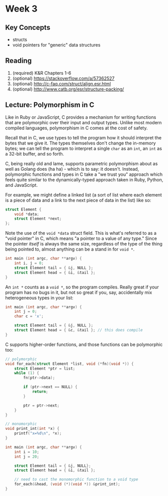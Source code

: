 # Week 3

## Key Concepts

- structs
- void pointers for "generic" data structures

## Reading

1. (required) K&R Chapters 1-6
2. (optional) https://stackoverflow.com/a/57362527
3. (optional) http://c-faq.com/struct/align.esr.html
4. (optional) http://www.catb.org/esr/structure-packing/

## Lecture: Polymorphism in C

Like in Ruby or JavaScript, C provides a mechanism for writing 
functions that are polymorphic over their input and output types. 
Unlike most modern compiled languages, polymorphism in C comes at 
the cost of safety.

Recall that in C, we use types to tell the program how it should 
interpret the bytes that we give it. The types themselves don't 
change the in-memory bytes; we can tell the program to interpret a 
single `char` as an `int`, an `int` as a 32-bit buffer, and so 
forth.

C, being really old and lame, supports parametric polymorphism about 
as well as Golang does (ha ha) - which is to say: it doesn't. 
Instead, polymorphic functions and types in C take a "we trust you" 
approach which feels quite similar to the dynamically-typed approach 
taken in Ruby, Python, and JavaScript.

For example, we might define a linked list (a sort of list where 
each element is a piece of data and a link to the next piece of 
data in the list) like so:

```c
struct Element {
    void *data;
    struct Element *next;
};
```

Note the use of the `void *data` struct field. This is what's 
referred to as a "void pointer" in C, which means "a pointer to a 
value of any type." Since the pointer _itself_ is always the same 
size, regardless of the type of the thing being pointed to, almost 
anything can be a stand in for `void *`.

```c
int main (int argc, char **argv) {
    int i, j = 0;
    struct Element tail = { &j, NULL };
    struct Element head = { &i, &tail };
}
```

An `int *` counts as a `void *`, so the program compiles. Really 
great if your program has no bugs in it, but not so great if you, 
say, accidentally mix heterogeneous types in your list:

```c
int main (int argc, char **argv) {
    int j = 0;
    char c = 'x';

    struct Element tail = { &j, NULL };
    struct Element head = { &c, &tail }; // this does compile
}
```

C supports higher-order functions, and those functions can be 
polymorphic too:

```c
// polymorphic
void for_each(struct Element *list, void (*fn)(void *)) {
    struct Element *ptr = list;
    while (1) {
        fn(ptr->data);

        if (ptr->next == NULL) {
            return;
        }

        ptr = ptr->next;
    }
}

// monomorphic
void print_int(int *x) {
    printf("x=%d\n", *x);
}

int main (int argc, char **argv) {
    int i = 10;
    int j = 20;

    struct Element tail = { &j, NULL};
    struct Element head = { &i, &tail };

    // need to cast the monomorphic function to a void type
    for_each(&head, (void (*)(void *)) &print_int);
}
```
